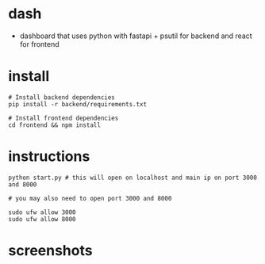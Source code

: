 # dash

- dashboard that uses python with fastapi + psutil for backend and react for frontend

# install

```
# Install backend dependencies
pip install -r backend/requirements.txt

# Install frontend dependencies
cd frontend && npm install
```

# instructions

```
python start.py # this will open on localhost and main ip on port 3000 and 8000

# you may also need to open port 3000 and 8000 

sudo ufw allow 3000 
sudo ufw allow 8000
```

# screenshots
